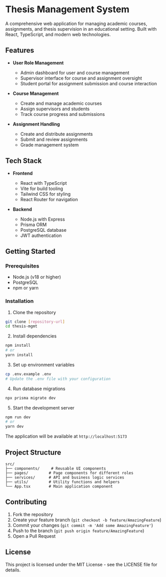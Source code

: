 # Thesis Management System

A comprehensive web application for managing academic courses, assignments, and thesis supervision in an educational setting. Built with React, TypeScript, and modern web technologies.

## Features

- **User Role Management**

  - Admin dashboard for user and course management
  - Supervisor interface for course and assignment oversight
  - Student portal for assignment submission and course interaction

- **Course Management**

  - Create and manage academic courses
  - Assign supervisors and students
  - Track course progress and submissions

- **Assignment Handling**
  - Create and distribute assignments
  - Submit and review assignments
  - Grade management system

## Tech Stack

- **Frontend**

  - React with TypeScript
  - Vite for build tooling
  - Tailwind CSS for styling
  - React Router for navigation

- **Backend**
  - Node.js with Express
  - Prisma ORM
  - PostgreSQL database
  - JWT authentication

## Getting Started

### Prerequisites

- Node.js (v18 or higher)
- PostgreSQL
- npm or yarn

### Installation

1. Clone the repository

```bash
git clone [repository-url]
cd thesis-mgmt
```

2. Install dependencies

```bash
npm install
# or
yarn install
```

3. Set up environment variables

```bash
cp .env.example .env
# Update the .env file with your configuration
```

4. Run database migrations

```bash
npx prisma migrate dev
```

5. Start the development server

```bash
npm run dev
# or
yarn dev
```

The application will be available at `http://localhost:5173`

## Project Structure

```
src/
├── components/     # Reusable UI components
├── pages/         # Page components for different roles
├── services/      # API and business logic services
├── utils/         # Utility functions and helpers
└── App.tsx        # Main application component
```

## Contributing

1. Fork the repository
2. Create your feature branch (`git checkout -b feature/AmazingFeature`)
3. Commit your changes (`git commit -m 'Add some AmazingFeature'`)
4. Push to the branch (`git push origin feature/AmazingFeature`)
5. Open a Pull Request

## License

This project is licensed under the MIT License - see the LICENSE file for details.
